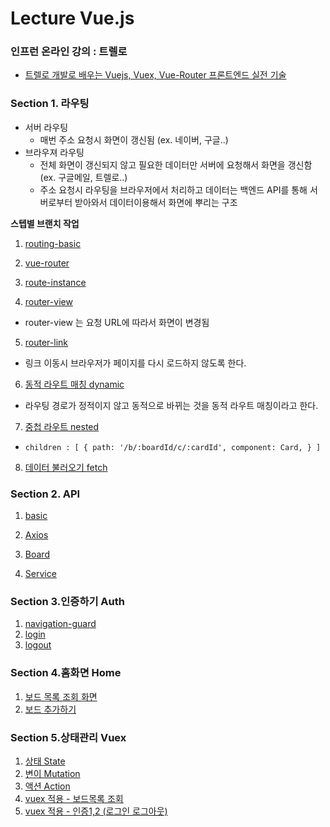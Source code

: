 # Lecture Vue.js

### 인프런 온라인 강의 : 트렐로
- [트렐로 개발로 배우는 Vuejs, Vuex, Vue-Router 프론트엔드 실전 기술](https://www.inflearn.com/course/vuejs/dashboard)

### Section 1. 라우팅
- 서버 라우팅 
  - 매번 주소 요청시 화면이 갱신됨 (ex. 네이버, 구글..)
- 브라우져 라우팅 
  - 전체 화면이 갱신되지 않고 필요한 데이터만 서버에 요청해서 화면을 갱신함 (ex. 구글메일, 트렐로..)
  - 주소 요청시 라우팅을 브라우저에서 처리하고 데이터는 백엔드 API를 통해 서버로부터 받아와서 데이터이용해서 화면에 뿌리는 구조

**스텝별 브랜치 작업**
1. [routing-basic](https://github.com/sseom/lecture-vue-trello/tree/routing/basic)

2. [vue-router](https://github.com/sseom/lecture-vue-trello/tree/routing/vue-router)

3. [route-instance](https://github.com/sseom/lecture-vue-trello/tree/routing/route-instance)

4. [router-view](https://github.com/sseom/lecture-vue-trello/tree/routing/router-view)
  - router-view 는 요청 URL에 따라서 화면이 변경됨

5. [router-link](https://github.com/sseom/lecture-vue-trello/tree/routing/router-link)
  - 링크 이동시 브라우저가 페이지를 다시 로드하지 않도록 한다.

6. [동적 라우트 매칭 dynamic](https://github.com/sseom/lecture-vue-trello/tree/routing/dynamic)
  - 라우팅 경로가 정적이지 않고 동적으로 바뀌는 것을 동적 라우트 매칭이라고 한다.

7. [중첩 라우트 nested](https://github.com/sseom/lecture-vue-trello/tree/routing/nested)
  - `children : [ { path: '/b/:boardId/c/:cardId', component: Card, } ]`

8. [데이터 불러오기 fetch](https://github.com/sseom/lecture-vue-trello/tree/routing/fetch)

### Section 2. API
1. [basic](https://github.com/sseom/lecture-vue-trello/tree/api/basic)

2. [Axios](https://github.com/sseom/lecture-vue-trello/tree/api/axios)

3. [Board](https://github.com/sseom/lecture-vue-trello/tree/api/board)

4. [Service](https://github.com/sseom/lecture-vue-trello/tree/api/service)

### Section 3.인증하기 Auth
1. [navigation-guard](https://github.com/sseom/lecture-vue-trello/tree/auth/navigation-guard)
2. [login](https://github.com/sseom/lecture-vue-trello/tree/auth/login)
3. [logout](https://github.com/sseom/lecture-vue-trello/tree/auth/logout)

### Section 4.홈화면 Home
1. [보드  목록 조회 화면](https://github.com/sseom/lecture-vue-trello/tree/home/board-list)
2. [보드 추가하기](https://github.com/sseom/lecture-vue-trello/tree/home/board-add)
### Section 5.상태관리 Vuex 
1. [상태 State](https://github.com/sseom/lecture-vue-trello/tree/vuex/state)
2. [변이 Mutation](https://github.com/sseom/lecture-vue-trello/tree/vuex/mutation)
3. [액션 Action](https://github.com/sseom/lecture-vue-trello/tree/vuex/action)
4. [vuex 적용 - 보드목록 조회](https://github.com/sseom/lecture-vue-trello/tree/home/vuex)
5. [vuex 적용 - 인증1,2 (로그인 로그아웃)](https://github.com/sseom/lecture-vue-trello/tree/auth/vuex)